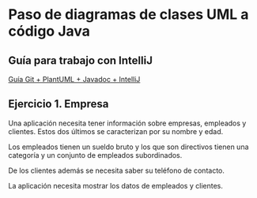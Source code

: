 # Paso de diagramas de clases UML a código Java

## Guía para trabajo con IntelliJ
[Guía Git + PlantUML + Javadoc + IntelliJ](Guía-IntelliJ.md)

## Ejercicio 1. Empresa

Una aplicación necesita tener información sobre empresas, empleados y clientes. Estos dos últimos se caracterizan por su nombre y edad.

Los empleados tienen un sueldo bruto y los que son directivos tienen una categoría y un conjunto de empleados subordinados.

De los clientes además se necesita saber su teléfono de contacto. 

La aplicación necesita mostrar los datos de empleados y clientes.
